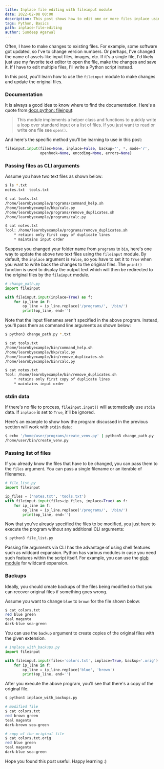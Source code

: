 ```yaml
---
title: Inplace file editing with fileinput module
date: 2022-02-08 00:00
description: This post shows how to edit one or more files inplace using the fileinput module
tags: Python, Basics
path: inplace-file-editing
author: Sundeep Agarwal
---
```


Often, I have to make changes to existing files. For example, some software got updated, so I've to change version numbers. Or perhaps, I've changed the name of assets like input files, images, etc. If it's a single file, I'd likely just use my favorite text editor to open the file, make the changes and save it. If I have to edit multiple files, I'll write a Python script instead.

In this post, you'll learn how to use the `fileinput` module to make changes and update the original files.

### Documentation

It is always a good idea to know where to find the documentation. Here's a quote from [docs.python: fileinput](https://docs.python.org/3/library/fileinput.html):

>This module implements a helper class and functions to quickly write a loop over standard input or a list of files. If you just want to read or write one file see `open()`.

And here's the specific method you'll be learning to use in this post:

```python
fileinput.input(files=None, inplace=False, backup='', *, mode='r',
                openhook=None, encoding=None, errors=None)
```

### Passing files as CLI arguments

Assume you have two text files as shown below:

```bash
$ ls *.txt
notes.txt  tools.txt

$ cat tools.txt
/home/learnbyexample/programs/command_help.sh
/home/learnbyexample/bkp/calc.py
/home/learnbyexample/programs/remove_duplicates.sh
/home/learnbyexample/programs/calc.py

$ cat notes.txt
Tool: /home/learnbyexample/programs/remove_duplicates.sh
    * retains only first copy of duplicate lines
    * maintains input order
```

Suppose you changed your folder name from `programs` to `bin`, here's one way to update the above two text files using the `fileinput` module. By default, the `inplace` argument is `False`, so you have to set it to `True` when you want to write back the changes to the original files. The `print()` function is used to display the output text which will then be redirected to the original files by the `fileinput` module.

```python
# change_path.py
import fileinput

with fileinput.input(inplace=True) as f:
    for ip_line in f:
        op_line = ip_line.replace('/programs/', '/bin/')
        print(op_line, end='')
```

Note that the input filenames aren't specified in the above program. Instead, you'll pass them as command line arguments as shown below:

```bash
$ python3 change_path.py *.txt

$ cat tools.txt
/home/learnbyexample/bin/command_help.sh
/home/learnbyexample/bkp/calc.py
/home/learnbyexample/bin/remove_duplicates.sh
/home/learnbyexample/bin/calc.py

$ cat notes.txt
Tool: /home/learnbyexample/bin/remove_duplicates.sh
    * retains only first copy of duplicate lines
    * maintains input order
```

### stdin data

If there's no file to process, `fileinput.input()` will automatically use `stdin` data. If `inplace` is set to `True`, it'll be ignored.

Here's an example to show how the program discussed in the previous section will work with `stdin` data:

```bash
$ echo '/home/user/programs/create_venv.py' | python3 change_path.py
/home/user/bin/create_venv.py
```

### Passing list of files

If you already know the files that have to be changed, you can pass them to the `files` argument. You can pass a single filename or an iterable of filenames.

```python
# file_list.py
import fileinput

ip_files = ('notes.txt', 'tools.txt')
with fileinput.input(files=ip_files, inplace=True) as f:
    for ip_line in f:
        op_line = ip_line.replace('/programs/', '/bin/')
        print(op_line, end='')
```

Now that you've already specified the files to be modified, you just have to execute the program without any additional CLI arguments:

```bash
$ python3 file_list.py
```

Passing file arguments via CLI has the advantage of using shell features such as wildcard expansion. Python has various modules in case you need such features within the script itself. For example, you can use the [glob module](https://docs.python.org/3/library/glob.html) for wildcard expansion.

### Backups

Ideally, you should create backups of the files being modified so that you can recover original files if something goes wrong.

Assume you want to change `blue` to `brown` for the file shown below:

```bash
$ cat colors.txt
red blue green
teal magenta
dark-blue sea-green
```

You can use the `backup` argument to create copies of the original files with the given extension.

```python
# inplace_with_backups.py
import fileinput

with fileinput.input(files='colors.txt', inplace=True, backup='.orig') as f:
    for ip_line in f:
        op_line = ip_line.replace('blue', 'brown')
        print(op_line, end='')
```

After you execute the above program, you'll see that there's a copy of the original file.

```bash
$ python3 inplace_with_backups.py

# modified file
$ cat colors.txt
red brown green
teal magenta
dark-brown sea-green

# copy of the original file
$ cat colors.txt.orig
red blue green
teal magenta
dark-blue sea-green
```

Hope you found this post useful. Happy learning :)

